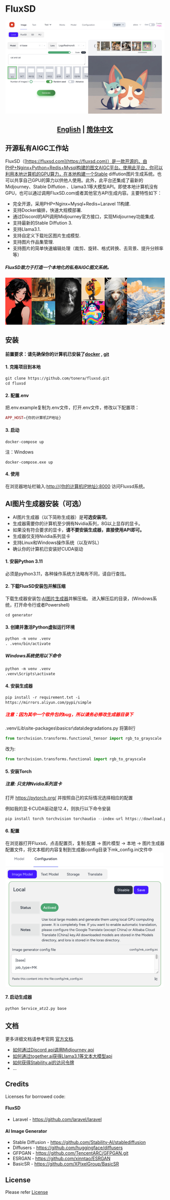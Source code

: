# FluxSD
![FluxSD.com](assets/home.jpeg)

## <div align="center"><b><a href="README.md">English</a> | <a href="README-zh-CN.md">简体中文</a></b></div>

## 开源私有AIGC工作站

FluxSD（[https://fluxsd.com](https://fluxsd.com)）是一款开源的、由PHP+Nginx+Python+Redis+Mysql构建的图文AIGC平台。使用此平台，你可以利用本地计算机的GPU算力，在本地构建一个Stable diffution图片生成系统。也可以共享自己GPU的算力以供他人使用。此外，此平台还集成了最新的Midjourney、Stable Diffution 、Llama3.1等大模型API。即使本地计算机没有GPU，也可以通过调用FluxSD.com或者其他官方API生成内容。主要特性如下：

- 完全开源，采用PHP+Nginx+Mysql+Redis+Laravel 11构建.
- 支持Docker编排，快速大规模部署.
- 通过Discord的API调用Midjourney官方接口，实现Midjourney功能集成.
- 支持最新的Stable Diffution 3.
- 支持Llama3.1.
- 支持自定义下载社区图片生成模型.
- 支持图片作品集管理.
- 支持图片的简单快速编辑处理（裁剪、旋转、格式转换、去背景、提升分辨率等）

##### FluxSD致力于打造一个本地化的私有AIGC图文系统。
![FluxSD.com](assets/banner.jpg)

## 安装

#### 前置要求：请先确保你的计算机已安装了[docker](https://www.docker.com/) , [git](https://git-scm.com/)

#### 1. 克隆项目到本地
```shell
git clone https://github.com/tonera/fluxsd.git
cd fluxsd
```

#### 2. 配置.env
把.env.example复制为.env文件，打开.env文件，修改以下配置项：
```php
APP_HOST={你的计算机IP地址}
```
#### 3. 启动
```shell
docker-compose up
```
注：Windows
```shell
docker-compose.exe up
```
#### 4. 使用
在浏览器地址栏输入:[http://{你的计算机IP地址}:8000](http://localhost:8000) 访问Fluxsd系统。

## AI图片生成器安装（可选）
- AI图片生成器（以下简称生成器）是<b>可选安装项</b>。
- 生成器需要你的计算机至少拥有Nvidia系列，8G以上显存的显卡。
- 如果没有符合要求的显卡，<b>请不要安装生成器，直接使用API即可。</b>
- 生成器仅支持Nvidia系列显卡
- 支持Linux和Windows操作系统（以及WSL）
- 确认你的计算机已安装好CUDA驱动

#### 1. 安装Python 3.11
必须是python3.11，各种操作系统方法略有不同，请自行查找。

#### 2. 下载FluxSD安装包并解压缩
下载生成器安装包:[AI图片生成器](https://github.com/tonera/fluxsd/releases/download/v1.0.0/generator.zip)并解压缩。
进入解压后的目录，(Windows系统，打开命令行或者Powershell)
```
cd generator
```
#### 3. 创建并激活Python虚拟运行环境
```
python -m venv .venv
. .venv/bin/activate
```
##### Windows系统使用以下命令
```
python -m venv .venv
.venv\Scripts\activate
```
#### 4. 安装生成器
```
pip install -r requirement.txt -i https://mirrors.aliyun.com/pypi/simple
```

##### <div style="color: red;">注意：因为其中一个软件包的bug，所以请务必修改生成器目录下</div>
.venv\Lib\site-packages\basicsr\data\degradations.py
将第8行
```python
from torchvision.transforms.functional_tensor import rgb_to_grayscale
```
改为:
```python
from torchvision.transforms.functional import rgb_to_grayscale
```

#### 5. 安装Torch
##### 注意: 只支持Nvidia系列显卡

打开 https://pytorch.org/ 并按照自己的实际情况选择相应的配置

例如我的显卡CUDA驱动是12.4，则执行以下命令安装
```python
pip install torch torchvision torchaudio --index-url https://download.pytorch.org/whl/cu124

```

#### 6. 配置
在浏览器打开Fluxsd，点击配置页，复制:配置 -> 图片模型 -> 本地 -> 图片生成器配置文件，将文本框的内容复制到生成器config目录下mk_config.ini文件中
<img src="assets/mk_config.png" width = "500" align=center />

#### 7. 启动生成器
```python
python Service_atz2.py base
```

## 文档

更多详细文档请参考官网 [官方文档](https://fluxsd.com/docs/cn/overview).
- [如何通过Discord api调用Midjourney api](https://fluxsd.com/docs/cn/midjourney)
- [如何通过together.ai获得Llama3.1等文本大模型api](https://fluxsd.com/docs/cn/together)
- [如何获得Stability.ai的访问令牌](https://fluxsd.com/docs/cn/sd)
- ...

## Credits
Licenses for borrowed code:

#### FluxSD
- Laravel - https://github.com/laravel/laravel

#### AI Image Generator
- Stable Diffusion - https://github.com/Stability-AI/stablediffusion
- Diffusers - https://github.com/huggingface/diffusers
- GFPGAN - https://github.com/TencentARC/GFPGAN.git
- ESRGAN - https://github.com/xinntao/ESRGAN
- BasicSR - https://github.com/XPixelGroup/BasicSR

## License

Please refer [License](https://fluxsd.com/docs/cn/license)
